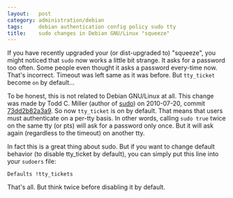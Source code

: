 ```yaml
---
layout:   post
category: administration/debian
tags:     debian authentication config policy sudo tty
title:    sudo changes in Debian GNU/Linux "squeeze"
---
```


If you have recently upgraded your (or dist-upgraded to) "squeeze", you might
noticed that `sudo` now works a little bit strange. It asks for a password too
often. Some people even thought it asks a password every-time now. That's
incorrect. Timeout was left same as it was before. But `tty_ticket` become `on`
by default...

To be honest, this is not related to Debian GNU/Linux at all. This change was
made by Todd C. Miller (author of [sudo][1]) on 2010-07-20, commit
[73dd2b82a3a9][2]. So now `tty_ticket` is on by default. That means that users
must authenticate on a per-tty basis. In other words, calling `sudo true` twice
on the same tty (or pts) will ask for a password only once. But it will ask
again (regardless to the timeout) on another tty.

In fact this is a great thing about sudo. But if you want to change default
behavior (to disable tty_ticket by default), you can simply put this line
into your `sudoers` file:

```
Defaults !tty_tickets
```

That's all. But think twice before disabling it by default.

[1]: http://www.sudo.ws/
[2]: http://www.sudo.ws/repos/sudo/rev/73dd2b82a3a9
